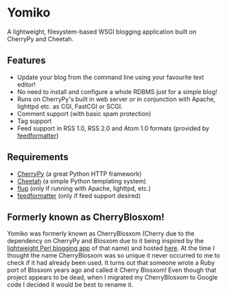 # Yomiko #

A lightweight, filesystem-based WSGI blogging application built on CherryPy and Cheetah.

## Features ##

  * Update your blog from the command line using your favourite text editor!
  * No need to install and configure a whole RDBMS just for a simple blog!
  * Runs on CherryPy's built in web server _or_ in conjunction with Apache, lighttpd etc. as CGI, FastCGI or SCGI.
  * Comment support (with basic spam protection)
  * Tag support
  * Feed support in RSS 1.0, RSS 2.0 and Atom 1.0 formats (provided by [feedformatter](http://code.google.com/p/feedformatter))

## Requirements ##

  * [CherryPy](http://www.cherrypy.org) (a great Python HTTP framework)
  * [Cheetah](http://www.cheetahtemplate.org) (a simple Python templating system)
  * [flup](http://trac.saddi.com/flup/) (only if running with Apache, lighttpd, etc.)
  * [feedformatter](http://code.google.com/p/feedformatter) (only if feed support desired)

## Formerly known as CherryBlosxom! ##

Yomiko was formerly known as CherryBlosxom (Cherry due to the dependency on CherryPy and Blosxom due to it being inspired by the [lightweight Perl blogging app](http://www.blosxom.com) of that name) and hosted [here](http://www.luke.maurits.id.au/software/cherryblosxom).  At the time I thought the name CherryBlosxom was so unique it never occurred to me to check if it had already been used.  It turns out that someone wrote a Ruby port of Blosxom years ago and called it Cherry Blosxom!  Even though that project appears to be dead, when I migrated my CherryBlosxom to Google code I decided it would be best to rename it.